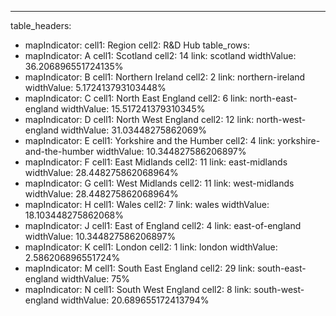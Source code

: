 ---
table_headers:
 - mapIndicator:
   cell1: Region
   cell2: R&D Hub
table_rows:
 - mapIndicator: A
   cell1: Scotland
   cell2: 14
   link: scotland
   widthValue: 36.206896551724135%
 - mapIndicator: B
   cell1: Northern Ireland
   cell2: 2
   link: northern-ireland
   widthValue: 5.172413793103448%
 - mapIndicator: C
   cell1: North East England
   cell2: 6
   link: north-east-england
   widthValue: 15.517241379310345%
 - mapIndicator: D
   cell1: North West England
   cell2: 12
   link: north-west-england
   widthValue: 31.03448275862069%
 - mapIndicator: E
   cell1: Yorkshire and the Humber
   cell2: 4
   link: yorkshire-and-the-humber
   widthValue: 10.344827586206897%
 - mapIndicator: F
   cell1: East Midlands
   cell2: 11
   link: east-midlands
   widthValue: 28.448275862068964%
 - mapIndicator: G
   cell1: West Midlands
   cell2: 11
   link: west-midlands
   widthValue: 28.448275862068964%
 - mapIndicator: H
   cell1: Wales
   cell2: 7
   link: wales
   widthValue: 18.103448275862068%
 - mapIndicator: J
   cell1: East of England
   cell2: 4
   link: east-of-england
   widthValue: 10.344827586206897%
 - mapIndicator: K
   cell1: London
   cell2: 1
   link: london
   widthValue: 2.586206896551724%
 - mapIndicator: M
   cell1: South East England
   cell2: 29
   link: south-east-england
   widthValue: 75%
 - mapIndicator: N
   cell1: South West England
   cell2: 8
   link: south-west-england
   widthValue: 20.689655172413794%
